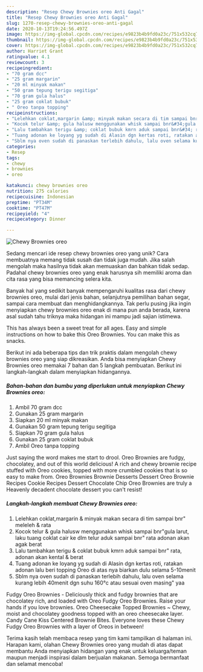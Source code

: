 ```yaml
---
description: "Resep Chewy Brownies oreo Anti Gagal"
title: "Resep Chewy Brownies oreo Anti Gagal"
slug: 1270-resep-chewy-brownies-oreo-anti-gagal
date: 2020-10-13T19:24:56.497Z
image: https://img-global.cpcdn.com/recipes/e9823b4b9fd0a23c/751x532cq70/chewy-brownies-oreo-foto-resep-utama.jpg
thumbnail: https://img-global.cpcdn.com/recipes/e9823b4b9fd0a23c/751x532cq70/chewy-brownies-oreo-foto-resep-utama.jpg
cover: https://img-global.cpcdn.com/recipes/e9823b4b9fd0a23c/751x532cq70/chewy-brownies-oreo-foto-resep-utama.jpg
author: Harriet Grant
ratingvalue: 4.1
reviewcount: 3
recipeingredient:
- "70 gram dcc"
- "25 gram margarin"
- "20 ml minyak makan"
- "50 gram tepung terigu segitiga"
- "70 gram gula halus"
- "25 gram coklat bubuk"
- " Oreo tanpa topping"
recipeinstructions:
- "Lelehkan coklat,margarin &amp; minyak makan secara di tim sampai bnr&#34; meleleh &amp; rata"
- "Kocok telur &amp; gula halusw menggunakan whisk sampai bnr&#34;gula larut, laku tuang coklat cair ke dlm telur aduk sampai bnr&#34; rata adonan akan agak berat"
- "Lalu tambahkan terigu &amp; coklat bubuk kmrn aduk sampai bnr&#34; rata, adonan akan kental &amp; berat"
- "Tuang adonan ke loyang yg sudah di Alasin dgn kertas roti, ratakan adonan lalu beri topping Oreo di atas nya biarkan dulu selama 5-10menit"
- "Sblm nya oven sudah di panaskan terlebih dahulu, lalu oven selama kurang lebih 40menit dgn suhu 160°c atau sesuai oven masing&#34; yaa"
categories:
- Resep
tags:
- chewy
- brownies
- oreo

katakunci: chewy brownies oreo 
nutrition: 275 calories
recipecuisine: Indonesian
preptime: "PT34M"
cooktime: "PT47M"
recipeyield: "4"
recipecategory: Dinner

---
```



![Chewy Brownies oreo](https://img-global.cpcdn.com/recipes/e9823b4b9fd0a23c/751x532cq70/chewy-brownies-oreo-foto-resep-utama.jpg)

Sedang mencari ide resep chewy brownies oreo yang unik? Cara membuatnya memang tidak susah dan tidak juga mudah. Jika salah mengolah maka hasilnya tidak akan memuaskan dan bahkan tidak sedap. Padahal chewy brownies oreo yang enak harusnya sih memiliki aroma dan cita rasa yang bisa memancing selera kita.

Banyak hal yang sedikit banyak mempengaruhi kualitas rasa dari chewy brownies oreo, mulai dari jenis bahan, selanjutnya pemilihan bahan segar, sampai cara membuat dan menghidangkannya. Tak perlu pusing jika ingin menyiapkan chewy brownies oreo enak di mana pun anda berada, karena asal sudah tahu triknya maka hidangan ini mampu jadi sajian istimewa.

This has always been a sweet treat for all ages. Easy and simple instructions on how to bake this Oreo Brownies. You can make this as snacks.


Berikut ini ada beberapa tips dan trik praktis dalam mengolah chewy brownies oreo yang siap dikreasikan. Anda bisa menyiapkan Chewy Brownies oreo memakai 7 bahan dan 5 langkah pembuatan. Berikut ini langkah-langkah dalam menyiapkan hidangannya.

<!--inarticleads1-->

##### Bahan-bahan dan bumbu yang diperlukan untuk menyiapkan Chewy Brownies oreo:

1. Ambil 70 gram dcc
1. Gunakan 25 gram margarin
1. Siapkan 20 ml minyak makan
1. Gunakan 50 gram tepung terigu segitiga
1. Siapkan 70 gram gula halus
1. Gunakan 25 gram coklat bubuk
1. Ambil  Oreo tanpa topping


Just saying the word makes me start to drool. Oreo Brownies are fudgy, chocolatey, and out of this world delicious! A rich and chewy brownie recipe stuffed with Oreo cookies, topped with more crumbled cookies that is so easy to make from. Oreo Brownies Brownie Desserts Dessert Oreo Brownie Recipes Cookie Recipes Dessert Chocolate Chip Oreo Brownies are truly a Heavenly decadent chocolate dessert you can&#39;t resist! 

<!--inarticleads2-->

##### Langkah-langkah membuat Chewy Brownies oreo:

1. Lelehkan coklat,margarin &amp; minyak makan secara di tim sampai bnr&#34; meleleh &amp; rata
1. Kocok telur &amp; gula halusw menggunakan whisk sampai bnr&#34;gula larut, laku tuang coklat cair ke dlm telur aduk sampai bnr&#34; rata adonan akan agak berat
1. Lalu tambahkan terigu &amp; coklat bubuk kmrn aduk sampai bnr&#34; rata, adonan akan kental &amp; berat
1. Tuang adonan ke loyang yg sudah di Alasin dgn kertas roti, ratakan adonan lalu beri topping Oreo di atas nya biarkan dulu selama 5-10menit
1. Sblm nya oven sudah di panaskan terlebih dahulu, lalu oven selama kurang lebih 40menit dgn suhu 160°c atau sesuai oven masing&#34; yaa


Fudgy Oreo Brownies - Deliciously thick and fudgy brownies that are chocolatey rich, and loaded with Oreo Fudgy Oreo Brownies. Raise your hands if you love brownies. Oreo Cheesecake Topped Brownies ~ Chewy, moist and chocolatey goodness topped with an oreo cheesecake layer. Candy Cane Kiss Centered Brownie Bites. Everyone loves these Chewy Fudgy Oreo Brownies with a layer of Oreos in between! 

Terima kasih telah membaca resep yang tim kami tampilkan di halaman ini. Harapan kami, olahan Chewy Brownies oreo yang mudah di atas dapat membantu Anda menyiapkan hidangan yang enak untuk keluarga/teman maupun menjadi inspirasi dalam berjualan makanan. Semoga bermanfaat dan selamat mencoba!

